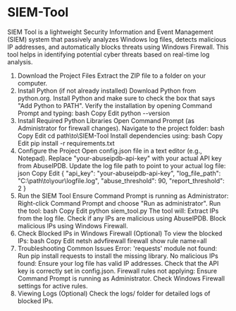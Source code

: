 # SIEM-Tool
SIEM Tool is a lightweight Security Information and Event Management (SIEM) system that passively analyzes Windows log files, detects malicious IP addresses, and automatically blocks threats using Windows Firewall. This tool helps in identifying potential cyber threats based on real-time log analysis.
1. Download the Project Files
Extract the ZIP file to a folder on your computer.
2. Install Python (if not already installed)
Download Python from python.org.
Install Python and make sure to check the box that says "Add Python to PATH".
Verify the installation by opening Command Prompt and typing:
bash
Copy
Edit
python --version
3. Install Required Python Libraries
Open Command Prompt (as Administrator for firewall changes).
Navigate to the project folder:
bash
Copy
Edit
cd path\to\SIEM-Tool
Install dependencies using:
bash
Copy
Edit
pip install -r requirements.txt
4. Configure the Project
Open config.json file in a text editor (e.g., Notepad).
Replace "your-abuseipdb-api-key" with your actual API key from AbuseIPDB.
Update the log file path to point to your actual log file:
json
Copy
Edit
{
    "api_key": "your-abuseipdb-api-key",
    "log_file_path": "C:\\path\\to\\your\\logfile.log",
    "abuse_threshold": 90,
    "report_threshold": 2
}
5. Run the SIEM Tool
Ensure Command Prompt is running as Administrator:
Right-click Command Prompt and choose "Run as administrator".
Run the tool:
bash
Copy
Edit
python siem_tool.py
The tool will:
Extract IPs from the log file.
Check if any IPs are malicious using AbuseIPDB.
Block malicious IPs using Windows Firewall.
6. Check Blocked IPs in Windows Firewall (Optional)
To view the blocked IPs:
bash
Copy
Edit
netsh advfirewall firewall show rule name=all
7. Troubleshooting Common Issues
Error: 'requests' module not found:
Run pip install requests to install the missing library.
No malicious IPs found:
Ensure your log file has valid IP addresses.
Check that the API key is correctly set in config.json.
Firewall rules not applying:
Ensure Command Prompt is running as Administrator.
Check Windows Firewall settings for active rules.
8. Viewing Logs (Optional)
Check the logs/ folder for detailed logs of blocked IPs.
